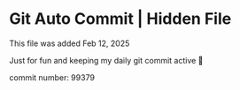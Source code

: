 # Git Auto Commit | Hidden File

This file was added Feb 12, 2025

Just for fun and keeping my daily git commit active 🤪

commit number: 99379
